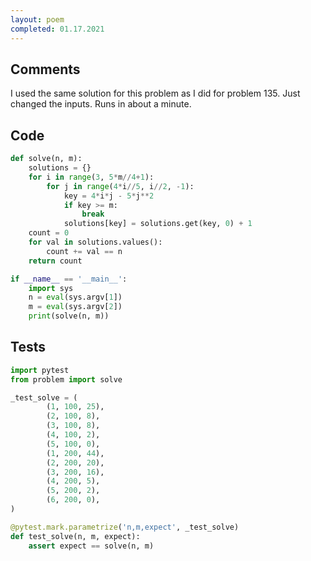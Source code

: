 ```yaml
---
layout: poem
completed: 01.17.2021
---
```


## Comments

I used the same solution for this problem as I did for problem 135.  Just
changed the inputs.  Runs in about a minute.

## Code

```python
def solve(n, m):
    solutions = {}
    for i in range(3, 5*m//4+1):
        for j in range(4*i//5, i//2, -1):
            key = 4*i*j - 5*j**2
            if key >= m:
                break
            solutions[key] = solutions.get(key, 0) + 1
    count = 0
    for val in solutions.values():
        count += val == n
    return count

if __name__ == '__main__':
    import sys
    n = eval(sys.argv[1])
    m = eval(sys.argv[2])
    print(solve(n, m))
```

## Tests

```python
import pytest
from problem import solve

_test_solve = (
        (1, 100, 25),
        (2, 100, 8),
        (3, 100, 8),
        (4, 100, 2),
        (5, 100, 0),
        (1, 200, 44),
        (2, 200, 20),
        (3, 200, 16),
        (4, 200, 5),
        (5, 200, 2),
        (6, 200, 0),
)

@pytest.mark.parametrize('n,m,expect', _test_solve)
def test_solve(n, m, expect):
    assert expect == solve(n, m)
```
